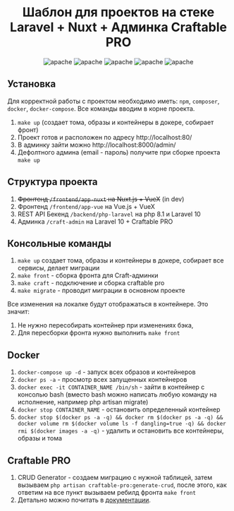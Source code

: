 <h1 align="center">
    Шаблон для проектов на стеке  Laravel + Nuxt + Админка Craftable PRO
</h1>

<p align="center">
<img alt="apache" src="https://img.shields.io/badge/Version-1.0-blue">
<img alt="apache" src="https://img.shields.io/badge/Vue-3.0-brightgreen.svg">
<img alt="apache" src="https://img.shields.io/badge/Laravel-10.0-red.svg">
<img alt="apache" src="https://img.shields.io/badge/PHP-8.1-informational.svg">
<img alt="apache" src="https://img.shields.io/badge/DB-PostgreSQL-success.svg">
</p>

## Установка
Для корректной работы с проектом необходимо иметь: ```npm```, ```composer```, ```docker```, ```docker-compose```. Все команды вводим в корне проекта.

1. ```make up``` (создает тома, образы и контейнеры в докере, собирает фронт)
2. Проект готов и расположен по адресу http://localhost:80/
3. В админку зайти можно http://localhost:8000/admin/
4. Дефолтного админа (email - пароль) получите при сборке проекта ```make up```

## Структура проекта
1. ~~Фронтенд ```/frontend/app-nuxt``` на Nuxt.js + VueX~~ (in dev)
2. Фронтенд ```/frontend/app-vue``` на Vue.js + VueX
3. REST API Бекенд ```/backend/php-laravel``` на php 8.1 и Laravel 10
4. Админка ```/craft-admin``` на Laravel 10 + Craftable PRO 

## Консольные команды
1. ```make up``` создает тома, образы и контейнеры в докере, собирает все сервисы, делает миграции
2. ```make front``` - сборка фронта для Craft-админки
3. ```make craft``` -  подключение и сборка craftable pro
4. ```make migrate``` - проводит миграции в основном проекте

Все изменения на локалке будут отображаться в контейнере. Это значит:
1. Не нужно пересобирать контейнер при изменениях бэка,
2. Для пересборки фронта нужно выполнить ```make front```

## Docker
1. ```docker-compose up -d``` - запуск всех образов и контейнеров
2. ```docker ps -a``` - просмотр всех запущенных контейнеров
3. ```docker exec -it CONTAINER_NAME /bin/sh``` - зайти в контейнер с консолью bash (вместо bash можно написать любую команду на исполнение, например php artisan migrate)
4. ```docker stop CONTAINER_NAME``` - остановить определенный контейнер
5. ```docker stop $(docker ps -a -q) && docker rm $(docker ps -a -q) && docker volume rm $(docker volume ls -f dangling=true -q) && docker rmi $(docker images -a -q)``` - удалить и остановить все контейнеры, образы и тома

## Craftable PRO
1. CRUD Generator - создаем миграцию с нужной таблицей, затем вызываем ```php artisan craftable-pro:generate-crud```, после этого, как ответим на все пункт вызываем ребилд фронта ```make front```
2. Детально можно почитать в <a target="_blank" href="https://docs.craftable.pro/">документации</a>.